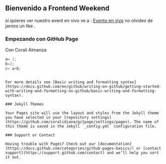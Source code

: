 ## Bienvenido a Frontend Weekend 

si quieres ver nuestro event en vivo ve a :  [Evento en vivo](https://www.tribaldevs.com/events/live/github-pages/4/)  no olvides de jarnos un like .



### Empezando con GitHub Page

Con Corali Almanza

```java
a= 1;
b=2;
c= a+b;

```


```

For more details see [Basic writing and formatting syntax](https://docs.github.com/en/github/writing-on-github/getting-started-with-writing-and-formatting-on-github/basic-writing-and-formatting-syntax).

### Jekyll Themes

Your Pages site will use the layout and styles from the Jekyll theme you have selected in your [repository settings](https://github.com/coralidiana/gitpage/settings/pages). The name of this theme is saved in the Jekyll `_config.yml` configuration file.

### Support or Contact

Having trouble with Pages? Check out our [documentation](https://docs.github.com/categories/github-pages-basics/) or [contact support](https://support.github.com/contact) and we’ll help you sort it out.
